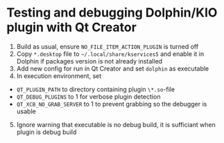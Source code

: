 # Testing and debugging Dolphin/KIO plugin with Qt Creator

1. Build as usual, ensure `NO_FILE_ITEM_ACTION_PLUGIN` is turned off
2. Copy `*.desktop` file to `~/.local/share/kservices5` and enable it in Dolphin
   if packages version is not already installed
3. Add new config for run in Qt Creator and set `dolphin` as executable
4. In execution environment, set
  * `QT_PLUGIN_PATH` to directory containing plugin `\*.so`-file
  * `QT_DEBUG_PLUGINS` to 1 for verbose plugin detection
  * `QT_XCB_NO_GRAB_SERVER` to 1 to prevent grabbing so the debugger is usable
5. Ignore warning that executable is no debug build, it is sufficiant when
   plugin is debug build
